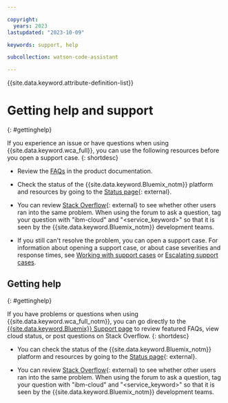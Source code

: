 ```yaml
---

copyright:
  years: 2023
lastupdated: "2023-10-09"

keywords: support, help

subcollection: watson-code-assistant

---
```


{{site.data.keyword.attribute-definition-list}}

# Getting help and support
{: #gettinghelp}

If you experience an issue or have questions when using {{site.data.keyword.wca_full}}, you can use the following resources before you open a support case.
{: shortdesc}

* Review the [FAQs](/docs/watsonx-code-assistant?topic=watsonx-code-assistant-my-service-faqs) in the product documentation.

* Check the status of the {{site.data.keyword.Bluemix_notm}} platform and resources by going to the [Status page](https://cloud.ibm.com/status){: external}.

* You can review [Stack Overflow](https://stackoverflow.com/search?q=ibm-cloud){: external} to see whether other users ran into the same problem. When using the forum to ask a question, tag your question with "ibm-cloud" and "<service_keyword>" so that it is seen by the {{site.data.keyword.Bluemix_notm}} development teams.
* If you still can't resolve the problem, you can open a support case. For information about opening a support case, or about case severities and response times, see [Working with support cases](/docs/get-support?topic=get-support-open-case) or [Escalating support cases](/docs/get-support?topic=get-support-escalation).


## Getting help
{: #gettinghelp}

If you have problems or questions when using {{site.data.keyword.wca_full_notm}}, you can go directly to the [{{site.data.keyword.Bluemix}} Support page](https://{DomainName}/unifiedsupport/supportcenter) to review featured FAQs, view cloud status, or post questions on Stack Overflow.
{: shortdesc}

* You can check the status of the {{site.data.keyword.Bluemix_notm}} platform and resources by going to the [Status page](https://cloud.ibm.com/status){: external}.

* You can review [Stack Overflow](https://stackoverflow.com/search?q=ibm-cloud){: external} to see whether other users ran into the same problem. When using the forum to ask a question, tag your question with "ibm-cloud" and "<service_keyword>" so that it is seen by the {{site.data.keyword.Bluemix_notm}} development teams.
